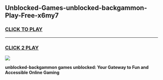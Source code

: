 
## Unblocked-Games-unblocked-backgammon-Play-Free-x6my7
<h3>
<a href="https://premium76.site?title=unblocked-backgammon&ref=23A">CLICK TO PLAY</a></h3>
<hr>

<h3>
<a href="https://premium76.site?title=unblocked-backgammon&ref=23A">CLICK 2 PLAY</a>
  
</h3>

<a href="https://premium76.site?title=unblocked-backgammon&ref=23A"><img src="https://clearcache.store/games.png"></a>


**unblocked-backgammon games unblocked: Your Gateway to Fun and Accessible Online Gaming**
